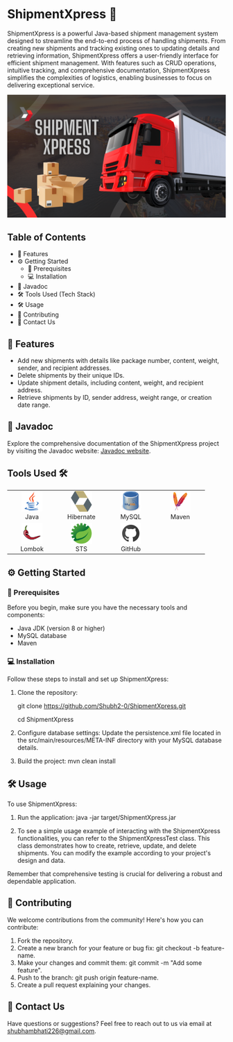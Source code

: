# ShipmentXpress :truck:

ShipmentXpress is a powerful Java-based shipment management system designed to streamline the end-to-end process of handling shipments. From creating new shipments and tracking existing ones to updating details and retrieving information, ShipmentXpress offers a user-friendly interface for efficient shipment management. With features such as CRUD operations, intuitive tracking, and comprehensive documentation, ShipmentXpress simplifies the complexities of logistics, enabling businesses to focus on delivering exceptional service.


![ShipmentXpress Logo](images/poster.png)


## Table of Contents

- :rocket: Features
- :gear: Getting Started
  - :wrench: Prerequisites
  - :computer: Installation
- :book: Javadoc
- 🛠️ Tools Used (Tech Stack)
- :hammer_and_wrench: Usage
- :raised_hands: Contributing
- :email: Contact Us

## :rocket: Features

- Add new shipments with details like package number, content, weight, sender, and recipient addresses.
- Delete shipments by their unique IDs.
- Update shipment details, including content, weight, and recipient address.
- Retrieve shipments by ID, sender address, weight range, or creation date range.

## :book: Javadoc

Explore the comprehensive documentation of the ShipmentXpress project by visiting the Javadoc website: [Javadoc website](https://your-javadoc-website-url.com).

## Tools Used 🛠️

<table align="center">
  <tr>
    <td align="center" width="100">
      <img src="images/java.png" width="48" height="48" alt="Java" /><br>
      Java
    </td>
    <td align="center" width="100">
      <img src="images/hibernate.png" width="48" height="48" alt="hibernate" /><br>
      Hibernate
    </td>
    <td align="center" width="100">
      <img src="images/mysql.png" width="48" height="48" alt="mysql" /><br>
      MySQL
    </td>
     <td align="center" width="100">
      <img src="images/maven.png" width="48" height="48" alt="maven" /><br>
      Maven
    </td>
  </tr>
  <tr>
    <td align="center" width="100">
      <img src="images/lambok.png" width="48" height="48" alt="Lombok" /><br>
      Lombok
    </td>
    <td align="center" width="100">
      <img src="images/spring.png" width="48" height="48" alt="Eclipse" /><br>
      STS
    </td>
    <td align="center" width="100">
      <img src="images/github.png" width="48" height="48" alt="GitHub" /><br>
      GitHub
    </td>
  </tr>
</table>

## :gear: Getting Started

### :wrench: Prerequisites

Before you begin, make sure you have the necessary tools and components:

- Java JDK (version 8 or higher)
- MySQL database
- Maven

### :computer: Installation

Follow these steps to install and set up ShipmentXpress:

1. Clone the repository:

   git clone https://github.com/Shubh2-0/ShipmentXpress.git
   
   cd ShipmentXpress

2. Configure database settings:
   Update the persistence.xml file located in the src/main/resources/META-INF directory with your MySQL database details.

3. Build the project:
   mvn clean install

## :hammer_and_wrench: Usage

To use ShipmentXpress:

1. Run the application:
   java -jar target/ShipmentXpress.jar

2. To see a simple usage example of interacting with the ShipmentXpress functionalities, you can refer to the ShipmentXpressTest class. This class demonstrates how to create, retrieve, update, and delete shipments. You can modify the example according to your project's design and data.

Remember that comprehensive testing is crucial for delivering a robust and dependable application.


## :raised_hands: Contributing

We welcome contributions from the community! Here's how you can contribute:

1. Fork the repository.
2. Create a new branch for your feature or bug fix: git checkout -b feature-name.
3. Make your changes and commit them: git commit -m "Add some feature".
4. Push to the branch: git push origin feature-name.
5. Create a pull request explaining your changes.

## :email: Contact Us

Have questions or suggestions? Feel free to reach out to us via email at shubhambhati226@gmail.com.


